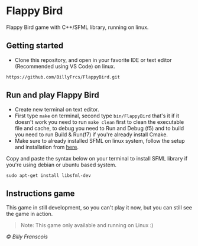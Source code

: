 # Flappy Bird

Flappy Bird game with C++/SFML library, running on linux.

## Getting started

- Clone this repository, and open in your favorite IDE or text editor (Recommended using VS Code) on linux.

```
https://github.com/BillyFrcs/FlappyBird.git
```

## Run and play Flappy Bird

- Create new terminal on text editor.
- First type `make` on terminal, second type `bin/FlappyBird` that's it if it doesn't work you need to run `make clean` first to clean the executable file and cache, to debug you need to Run and Debug (f5) and to build you need to run Build & Run(f7) if you're already install Cmake.
- Make sure to already installed SFML on linux system, follow the setup and installation from [here](https://www.sfml-dev.org/tutorials/2.5/start-linux.php).

Copy and paste the syntax below on your terminal to install SFML library if you're using debian or ubuntu based system.

```
sudo apt-get install libsfml-dev
```

## Instructions game

This game in still development, so you can't play it now, but you can still see the game in action.

> Note: This game only available and running on Linux :)

<i>© Billy Franscois</i>
